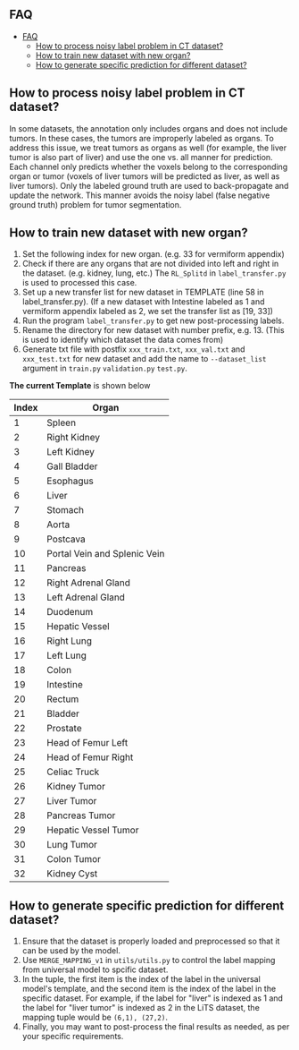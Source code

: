 ## FAQ

- [FAQ](#faq)
  - [How to process noisy label problem in CT dataset?](#how-to-process-noisy-label-problem-in-ct-dataset)
  - [How to train new dataset with new organ?](#how-expand-to-new-dataset-with-new-organ)
  - [How to generate specific prediction for different dataset?](#how-to-generate-specific-prediction-for-different-dataset)
 
 ## How to process noisy label problem in CT dataset?
In some datasets, the annotation only includes organs and does not include tumors. In these cases, the tumors are improperly labeled as organs. To address this issue, we treat tumors as organs as well (for example, the liver tumor is also part of liver) and use the one vs. all manner for prediction. Each channel only predicts whether the voxels belong to the corresponding organ or tumor (voxels of liver tumors will be predicted as liver, as well as liver tumors). Only the labeled ground truth are used to back-propagate and update the network. This manner avoids the noisy label (false negative ground truth) problem for tumor segmentation.


 ## How to train new dataset with new organ?
1. Set the following index for new organ. (e.g. 33 for vermiform appendix)  
2. Check if there are any organs that are not divided into left and right in the dataset. (e.g. kidney, lung, etc.) The `RL_Splitd` in `label_transfer.py` is used to processed this case.  
3. Set up a new transfer list for new dataset in TEMPLATE (line 58 in label_transfer.py). (If a new dataset with Intestine labeled as 1 and vermiform appendix labeled as 2, we set the transfer list as [19, 33])  
4. Run the program `label_transfer.py` to get new post-processing labels.  
5. Rename the directory for new dataset with number prefix, e.g. 13. (This is used to identify which dataset the data comes from)
6. Generate txt file with postfix `xxx_train.txt`, `xxx_val.txt` and `xxx_test.txt` for new dataset and add the name to `--dataset_list` argument in `train.py` `validation.py` `test.py`.  

**The current Template** is shown below

|  Index   | Organ  |
|  ----  | ----  |
| 1  | Spleen |
| 2  | Right Kidney |
| 3  | Left Kidney |
| 4  | Gall Bladder |
| 5  | Esophagus |
| 6  | Liver |
| 7  | Stomach |
| 8  | Aorta |
| 9  | Postcava |
| 10  | Portal Vein and Splenic Vein |
| 11  | Pancreas |
| 12  | Right Adrenal Gland |
| 13  | Left Adrenal Gland |
| 14  | Duodenum |
| 15  | Hepatic Vessel |
| 16  | Right Lung |
| 17  | Left Lung |
| 18  | Colon |
| 19  | Intestine |
| 20  | Rectum |
| 21  | Bladder |
| 22  | Prostate |
| 23  | Head of Femur Left |
| 24  | Head of Femur Right |
| 25  | Celiac Truck |
| 26  | Kidney Tumor |
| 27  | Liver Tumor |
| 28  | Pancreas Tumor |
| 29  | Hepatic Vessel Tumor |
| 30  | Lung Tumor |
| 31  | Colon Tumor |
| 32  | Kidney Cyst |

 ## How to generate specific prediction for different dataset?
1. Ensure that the dataset is properly loaded and preprocessed so that it can be used by the model.  
2. Use `MERGE_MAPPING_v1` in `utils/utils.py` to control the label mapping from universal model to spcific dataset.  
3. In the tuple, the first item is the index of the label in the universal model's template, and the second item is the index of the label in the specific dataset. For example, if the label for "liver" is indexed as 1 and the label for "liver tumor" is indexed as 2 in the LiTS dataset, the mapping tuple would be `(6,1), (27,2)`.  
4. Finally, you may want to post-process the final results as needed, as per your specific requirements.
